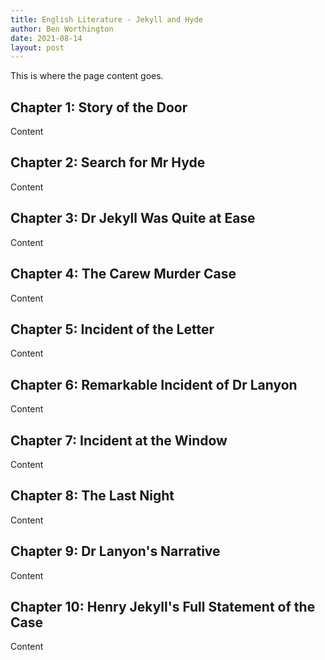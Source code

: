 ```yaml
---
title: English Literature - Jekyll and Hyde
author: Ben Worthington
date: 2021-08-14
layout: post
---
```


This is where the page content goes.

Chapter 1: Story of the Door
-
Content

Chapter 2: Search for Mr Hyde
-
Content

Chapter 3: Dr Jekyll Was Quite at Ease
-
Content

Chapter 4: The Carew Murder Case
-
Content

Chapter 5: Incident of the Letter
-
Content

Chapter 6: Remarkable Incident of Dr Lanyon
-
Content

Chapter 7: Incident at the Window
-
Content

Chapter 8: The Last Night
-
Content

Chapter 9: Dr Lanyon's Narrative
-
Content

Chapter 10: Henry Jekyll's Full Statement of the Case
-
Content
